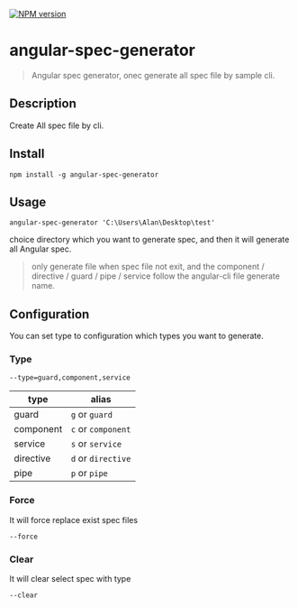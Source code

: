 [![NPM version](https://badge.fury.io/js/angular-spec-generator.svg)](http://badge.fury.io/js/angular-spec-generator)

# angular-spec-generator

> Angular spec generator, onec generate all spec file by sample cli.

## Description

Create All spec file by cli.

## Install

`npm install -g angular-spec-generator`

## Usage

```
angular-spec-generator 'C:\Users\Alan\Desktop\test'
```

choice directory which you want to generate spec, and then it will generate all Angular spec.

> only generate file when spec file not exit, and the component / directive / guard / pipe / service follow the angular-cli file generate name.

## Configuration

You can set type to configuration which types you want to generate.

### Type

`--type=guard,component,service `

| type      | alias              |
| --------- | ------------------ |
| guard     | `g` or `guard`     |
| component | `c` or `component` |
| service   | `s` or `service`   |
| directive | `d` or `directive` |
| pipe      | `p` or `pipe`      |

### Force

It will force replace exist spec files

`--force `

### Clear

It will clear select spec with type

`--clear`
